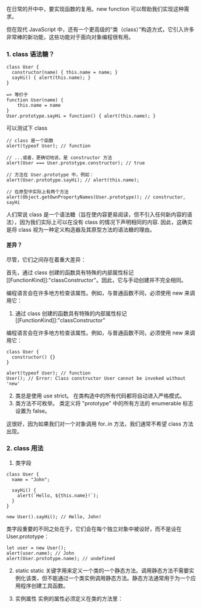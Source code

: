 在日常的开中中，要实现函数的复用。new function 可以帮助我们实现这种需求。

但在现代 JavaScript 中，还有一个更高级的“类（class）”构造方式，它引入许多非常棒的新功能，这些功能对于面向对象编程很有用。

### 1. class 语法糖？
```
class User {
  constructor(name) { this.name = name; }
  sayHi() { alert(this.name); }
}

=> 等价于
function User(name) {
    this.name = name
}
User.prototype.sayHi = function() { alert(this.name); }

```
可以测试下 class

```
// class 是一个函数
alert(typeof User); // function

// ...或者，更确切地说，是 constructor 方法
alert(User === User.prototype.constructor); // true

// 方法在 User.prototype 中，例如：
alert(User.prototype.sayHi); // alert(this.name);

// 在原型中实际上有两个方法
alert(Object.getOwnPropertyNames(User.prototype)); // constructor, sayHi
```

人们常说 class 是一个语法糖（旨在使内容更易阅读，但不引入任何新内容的语法），因为我们实际上可以在没有 class 的情况下声明相同的内容. 因此，这确实是将 class 视为一种定义构造器及其原型方法的语法糖的理由。

#### 差异？
尽管，它们之间存在着重大差异：

首先，通过 class 创建的函数具有特殊的内部属性标记 [[FunctionKind]]:"classConstructor"。因此，它与手动创建并不完全相同。

编程语言会在许多地方检查该属性。例如，与普通函数不同，必须使用 new 来调用它：

1. 通过 class 创建的函数具有特殊的内部属性标记 [[FunctionKind]]:"classConstructor"

编程语言会在许多地方检查该属性。例如，与普通函数不同，必须使用 new 来调用它：
```
class User {
  constructor() {}
}

alert(typeof User); // function
User(); // Error: Class constructor User cannot be invoked without 'new'
```

2. 类总是使用 use strict。 在类构造中的所有代码都将自动进入严格模式。
3. 类方法不可枚举。 类定义将 "prototype" 中的所有方法的 enumerable 标志设置为 false。

这很好，因为如果我们对一个对象调用 for..in 方法，我们通常不希望 class 方法出现。

### 2. class 用法
1. 类字段
```
class User {
  name = "John";

  sayHi() {
    alert(`Hello, ${this.name}!`);
  }
}

new User().sayHi(); // Hello, John!
```

类字段重要的不同之处在于，它们会在每个独立对象中被设好，而不是设在 User.prototype：
```
let user = new User();
alert(user.name); // John
alert(User.prototype.name); // undefined
```
2. static
static 关键字用来定义一个类的一个静态方法。调用静态方法不需要实例化该类，但不能通过一个类实例调用静态方法。静态方法通常用于为一个应用程序创建工具函数。

3. 实例属性
实例的属性必须定义在类的方法里：
